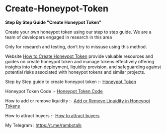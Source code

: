 # Create-Honeypot-Token

**Step By Step Guide "Create Honeypot Token"**

Create your own honeypot token using our step to step guide. We are a team of developers engaged in research in this area

Only for research and testing, don’t try to missuse using this method.

Website [How to Create Honeypot Token](https://howtocreatehoneypottoken.com) provide valuable resources and guides on create honeypot token and manage tokens effectively offering insights into token deployment, liquidity provision, and safeguarding against potential risks associated with honeypot tokens and similar projects.

Step by Step guide to create honeypot token :- [Honeypot Token](https://howtocreatehoneypottoken.com/how-to-create-honeypot-token/)

Honeypot Token Code :- [Honeypot Token Code](https://howtocreatehoneypottoken.com/honeypot-token-code/)

How to add or remove liquidity :- [Add or Remove Liquidity in Honeypot Tokens](https://howtocreatehoneypottoken.com/how-to-add-or-remove-liquidity/)

How to attract buyers :- [How to attract buyers](https://howtocreatehoneypottoken.com/how-to-attract-buyers/)

My Telegram :  https://t.me/rambotalk
